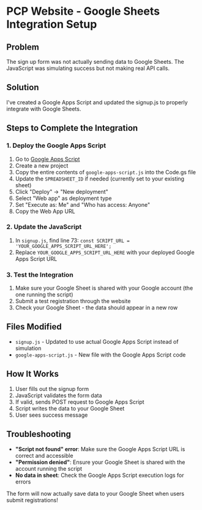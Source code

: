 # PCP Website - Google Sheets Integration Setup

## Problem
The sign up form was not actually sending data to Google Sheets. The JavaScript was simulating success but not making real API calls.

## Solution
I've created a Google Apps Script and updated the signup.js to properly integrate with Google Sheets.

## Steps to Complete the Integration

### 1. Deploy the Google Apps Script

1. Go to [Google Apps Script](https://script.google.com/)
2. Create a new project
3. Copy the entire contents of `google-apps-script.js` into the Code.gs file
4. Update the `SPREADSHEET_ID` if needed (currently set to your existing sheet)
5. Click "Deploy" → "New deployment"
6. Select "Web app" as deployment type
7. Set "Execute as: Me" and "Who has access: Anyone"
8. Copy the Web App URL

### 2. Update the JavaScript

1. In `signup.js`, find line 73: `const SCRIPT_URL = 'YOUR_GOOGLE_APPS_SCRIPT_URL_HERE';`
2. Replace `YOUR_GOOGLE_APPS_SCRIPT_URL_HERE` with your deployed Google Apps Script URL

### 3. Test the Integration

1. Make sure your Google Sheet is shared with your Google account (the one running the script)
2. Submit a test registration through the website
3. Check your Google Sheet - the data should appear in a new row

## Files Modified

- `signup.js` - Updated to use actual Google Apps Script instead of simulation
- `google-apps-script.js` - New file with the Google Apps Script code

## How It Works

1. User fills out the signup form
2. JavaScript validates the form data
3. If valid, sends POST request to Google Apps Script
4. Script writes the data to your Google Sheet
5. User sees success message

## Troubleshooting

- **"Script not found" error**: Make sure the Google Apps Script URL is correct and accessible
- **"Permission denied"**: Ensure your Google Sheet is shared with the account running the script
- **No data in sheet**: Check the Google Apps Script execution logs for errors

The form will now actually save data to your Google Sheet when users submit registrations!
